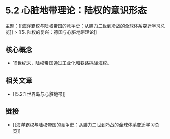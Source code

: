 # 5.2 心脏地带理论：陆权的意识形态

主题：[[海洋霸权与陆权帝国的竞争史：从腓力二世到冷战的全球体系变迁学习总览]] > [[5. 陆权的复兴：德国与心脏地带理论]]

## 核心概念

- 19世纪末，陆权帝国通过工业化和铁路挑战海权。

## 相关文章

- [[5.2.1 世界岛与心脏地带]]

## 链接

- [[海洋霸权与陆权帝国的竞争史：从腓力二世到冷战的全球体系变迁学习总览]]
